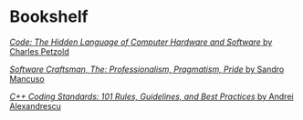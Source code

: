 # Bookshelf

[_Code: The Hidden Language of Computer Hardware and Software_ by Charles Petzold](https://www.amazon.com/Code-Language-Computer-Hardware-Software/dp/0735611319/ref=sr_1_3?dchild=1&keywords=code&qid=1606002329&sr=8-3)

[_Software Craftsman, The: Professionalism, Pragmatism, Pride_ by Sandro Mancuso](https://www.amazon.com/Software-Craftsman-Professionalism-Pragmatism-Robert/dp/0134052501/ref=sr_1_1?crid=2CTLBPE4Q099I&dchild=1&keywords=software+craftsman&qid=1606002429&sprefix=software+cra%2Caps%2C194&sr=8-1)

[_C++ Coding Standards: 101 Rules, Guidelines, and Best Practices_ by Andrei Alexandrescu](https://www.amazon.com/Coding-Standards-Guidelines-Practices-Depth-ebook/dp/B004ISL6I0/ref=sr_1_1?crid=2PBZ3SCDZ9NSL&dchild=1&keywords=c%2B%2B+best+practices&qid=1606002504&sprefix=c%2B%2B+best%2Caps%2C188&sr=8-1)
